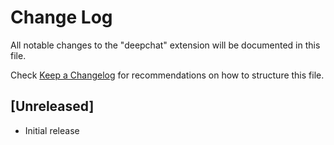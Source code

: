 # Change Log

All notable changes to the "deepchat" extension will be documented in this file.

Check [Keep a Changelog](http://keepachangelog.com/) for recommendations on how to structure this file.

## [Unreleased]

- Initial release